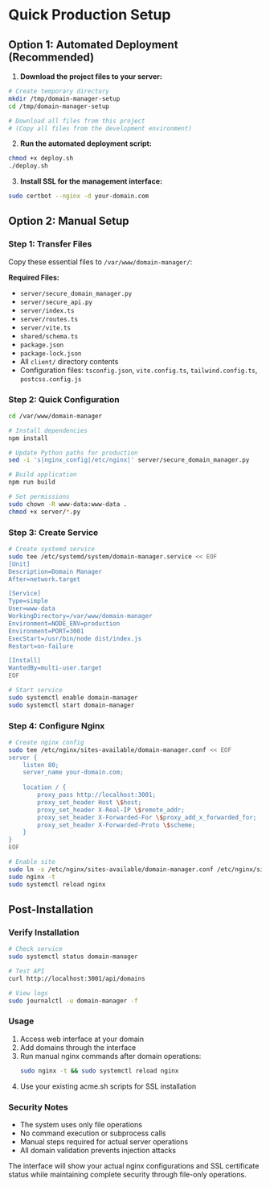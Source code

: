# Quick Production Setup

## Option 1: Automated Deployment (Recommended)

1. **Download the project files to your server:**
```bash
# Create temporary directory
mkdir /tmp/domain-manager-setup
cd /tmp/domain-manager-setup

# Download all files from this project
# (Copy all files from the development environment)
```

2. **Run the automated deployment script:**
```bash
chmod +x deploy.sh
./deploy.sh
```

3. **Install SSL for the management interface:**
```bash
sudo certbot --nginx -d your-domain.com
```

## Option 2: Manual Setup

### Step 1: Transfer Files
Copy these essential files to `/var/www/domain-manager/`:

**Required Files:**
- `server/secure_domain_manager.py`
- `server/secure_api.py`
- `server/index.ts`
- `server/routes.ts`
- `server/vite.ts`
- `shared/schema.ts`
- `package.json`
- `package-lock.json`
- All `client/` directory contents
- Configuration files: `tsconfig.json`, `vite.config.ts`, `tailwind.config.ts`, `postcss.config.js`

### Step 2: Quick Configuration
```bash
cd /var/www/domain-manager

# Install dependencies
npm install

# Update Python paths for production
sed -i 's|nginx_config|/etc/nginx|' server/secure_domain_manager.py

# Build application
npm run build

# Set permissions
sudo chown -R www-data:www-data .
chmod +x server/*.py
```

### Step 3: Create Service
```bash
# Create systemd service
sudo tee /etc/systemd/system/domain-manager.service << EOF
[Unit]
Description=Domain Manager
After=network.target

[Service]
Type=simple
User=www-data
WorkingDirectory=/var/www/domain-manager
Environment=NODE_ENV=production
Environment=PORT=3001
ExecStart=/usr/bin/node dist/index.js
Restart=on-failure

[Install]
WantedBy=multi-user.target
EOF

# Start service
sudo systemctl enable domain-manager
sudo systemctl start domain-manager
```

### Step 4: Configure Nginx
```bash
# Create nginx config
sudo tee /etc/nginx/sites-available/domain-manager.conf << EOF
server {
    listen 80;
    server_name your-domain.com;
    
    location / {
        proxy_pass http://localhost:3001;
        proxy_set_header Host \$host;
        proxy_set_header X-Real-IP \$remote_addr;
        proxy_set_header X-Forwarded-For \$proxy_add_x_forwarded_for;
        proxy_set_header X-Forwarded-Proto \$scheme;
    }
}
EOF

# Enable site
sudo ln -s /etc/nginx/sites-available/domain-manager.conf /etc/nginx/sites-enabled/
sudo nginx -t
sudo systemctl reload nginx
```

## Post-Installation

### Verify Installation
```bash
# Check service
sudo systemctl status domain-manager

# Test API
curl http://localhost:3001/api/domains

# View logs
sudo journalctl -u domain-manager -f
```

### Usage
1. Access web interface at your domain
2. Add domains through the interface
3. Run manual nginx commands after domain operations:
   ```bash
   sudo nginx -t && sudo systemctl reload nginx
   ```
4. Use your existing acme.sh scripts for SSL installation

### Security Notes
- The system uses only file operations
- No command execution or subprocess calls
- Manual steps required for actual server operations
- All domain validation prevents injection attacks

The interface will show your actual nginx configurations and SSL certificate status while maintaining complete security through file-only operations.